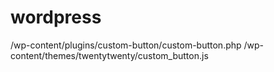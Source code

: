 # wordpress
/wp-content/plugins/custom-button/custom-button.php
/wp-content/themes/twentytwenty/custom_button.js
